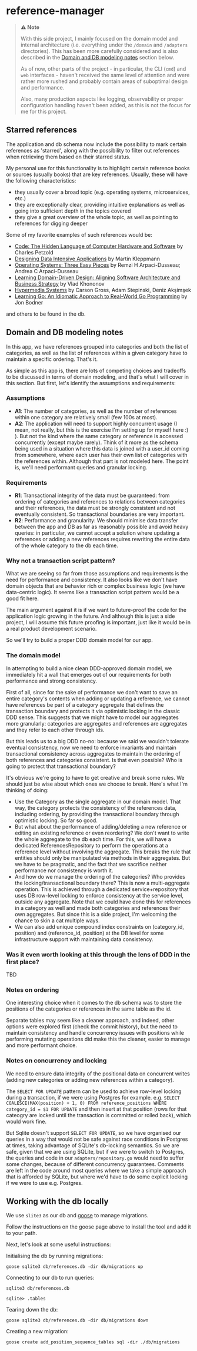 # reference-manager

> **⚠️ Note**
>
> With this side project, I mainly focused on the domain model and internal architecture (i.e. everything under the `/domain` and `/adapters` directories). This has been more carefully considered and is also described in the [Domain and DB modeling notes](#domain-and-db-modeling-notes) section below.
>
> As of now, other parts of the project - in particular, the CLI (`cmd`) and `web` interfaces - haven't received the same level of attention and were rather more rushed and probably contain areas of suboptimal design and performance.
>
> Also, many production aspects like logging, observability or proper configuration handling haven't been added, as this is not the focus for me for this project.

## Starred references

The application and db schema now include the possibility to mark certain references as 'starred', along with the possibility to filter out references when retrieving them based on their starred status.

My personal use for this functionality is to highlight certain reference books or sources (usually books) that are key references. Usually, these will have the following characteristics:

- they usually cover a broad topic (e.g. operating systems, microservices, etc.)
- they are exceptionally clear, providing intuitive explanations as well as going into sufficient depth in the topics covered
- they give a great overview of the whole topic, as well as pointing to references for digging deeper

Some of my favorite examples of such references would be:

- [Code: The Hidden Language of Computer Hardware and Software](https://isbnsearch.org/isbn/9780137909100) by Charles Petzold
- [Designing Data Intensive Applications](https://isbnsearch.org/isbn/9781449373320) by Martin Kleppmann
- [Operating Systems: Three Easy Pieces](https://isbnsearch.org/isbn/9781985086593) by Remzi H Arpaci-Dusseau; Andrea C Arpaci-Dusseau
- [Learning Domain-Driven Design: Aligning Software Architecture and Business Strategy](https://isbnsearch.org/isbn/9781098100131) by Vlad Khononov
- [Hypermedia Systems](https://isbnsearch.org/isbn/9798394025143) by Carson Gross, Adam Stepinski, Deniz Akşimşek
- [Learning Go: An Idiomatic Approach to Real-World Go Programming](https://isbnsearch.org/isbn/9781098139292) by Jon Bodner

and others to be found in the db.

## Domain and DB modeling notes

In this app, we have references grouped into categories and both the list of categories, as well as the list of references within a given category have to maintain a specific ordering. That's it.

As simple as this app is, there are lots of competing choices and tradeoffs to be discussed in terms of domain modeling, and that's what I will cover in this section. But first, let's identify the assumptions and requirements:

### Assumptions

- **A1**: The number of categories, as well as the number of references within one category are relatively small (few 100s at most).
- **A2**: The application will need to support highly concurrent usage (I mean, not really, but this is the exercise I'm setting up for myself here :) ). But not the kind where the same category or reference is accessed concurrently (except maybe rarely). Think of it more as the schema being used in a situation where this data is joined with a user_id coming from somewhere, where each user has their own list of categories with the references within. Although that part is not modeled here. The point is, we'll need performant queries and granular locking.

### Requirements

- **R1**: Transactional integrity of the data must be guaranteed: from ordering of categories and references to relations between categories and their references, the data must be strongly consistent and not eventually consistent. So transactional boundaries are very important.
- **R2**: Performance and granularity: We should minimise data transfer between the app and DB as far as reasonably possible and avoid heavy queries: in particular, we cannot accept a solution where updating a references or adding a new references requires rewriting the entire data of the whole category to the db each time.

### Why not a transaction script pattern?

What we are seeing so far from those assumptions and requirements is the need for performance and consistency. It also looks like we don't have domain objects that are behavior rich or complex business logic (we have data-centric logic). It seems like a transaction script pattern would be a good fit here.

The main argument against it is if we want to future-proof the code for the application logic growing in the future. And although this is just a side project, I will assume this future proofing is important, just like it would be in a real product development scenario.

So we'll try to build a proper DDD domain model for our app.

### The domain model

In attempting to build a nice clean DDD-approved domain model, we immediately hit a wall that emerges out of our requirements for both performance and strong consistency.

First of all, since for the sake of performance we don't want to save an entire category's contents when adding or updating a reference, we cannot have references be part of a category aggregate that defines the transaction boundary and protects it via optimistic locking in the classic DDD sense. This suggests that we might have to model our aggregates more granularly: categories are aggregates and references are aggregates and they refer to each other through ids.

But this leads us to a big DDD no-no: because we said we wouldn't tolerate eventual consistency, now we need to enforce invariants and maintain transactional consistency across aggregates to maintain the ordering of both references and categories consistent. Is that even possible? Who is going to protect that transactional boundary?

It's obvious we're going to have to get creative and break some rules. We should just be wise about which ones we choose to break. Here's what I'm thinking of doing:

- Use the Category as the single aggregate in our domain model. That way, the category protects the consistency of the references data, including ordering, by providing the transactional boundary through optimistic locking. So far so good.
- But what about the performance of adding/deleting a new reference or editing an existing reference or even reordering? We don't want to write the whole aggregate to the db each time. For this, we will have a dedicated ReferencesRepository to perform the operations at a reference level without involving the aggregate. This breaks the rule that entities should only be manipulated via methods in their aggregates. But we have to be pragmatic, and the fact that we sacrifice neither performance nor consistency is worth it.
- And how do we manage the ordering of the categories? Who provides the locking/transactional boundary there? This is now a multi-aggregate operation. This is achieved through a dedicated service+repository that uses DB row-level locking to enforce consistency at the service level, outside any aggregate. Note that we could have done this for references in a category as well and made both categories and references their own aggregates. But since this is a side project, I'm welcoming the chance to skin a cat multiple ways.
- We can also add unique compound index constraints on (category_id, position) and (reference_id, position) at the DB level for some infrastructure support with maintaining data consistency.

### Was it even worth looking at this through the lens of DDD in the first place?

TBD

### Notes on ordering

One interesting choice when it comes to the db schema was to store the positions of the categories or references in the same table as the id.

Separate tables may seem like a cleaner approach, and indeed, other options were explored first (check the commit history), but the need to maintain consistency and handle concurrency issues with positions while performing mutating operations did make this the cleaner, easier to manage and more performant choice.

### Notes on concurrency and locking

We need to ensure data integrity of the positional data on concurrent writes (adding new categories or adding new references within a category).

The `SELECT FOR UPDATE` pattern can be used to achieve row-level locking during a transaction, if we were using Postgres for example. e.g. `SELECT COALESCE(MAX(position) + 1, 0) FROM reference_positions WHERE category_id = $1 FOR UPDATE` and then insert at that position (rows for that cateogry are locked until the transaction is committed or rolled back), which would work fine.

But Sqlite doesn't support `SELECT FOR UPDATE`, so we have organised our queries in a way that would not be safe against race conditions in Postgres at times, taking advantage of SQLite's db-locking semantics. So we are safe, given that we are using SQLite, but if we were to switch to Postgres, the queries and code in our `adapters/repository.go` would need to suffer some changes, because of different concurrency guarantees. Comments are left in the code around most queries where we take a simple approach that is afforded by SQLite, but where we'd have to do some explicit locking if we were to use e.g. Postgres.

## Working with the db locally

We use `slite3` as our db and [goose](https://github.com/pressly/goose) to manage migrations.

Follow the instructions on the goose page above to install the tool and add it to your path.

Next, let's look at some useful instructions:

Initialising the db by running migrations:

```
goose sqlite3 db/references.db -dir db/migrations up
```

Connecting to our db to run queries:

```
sqlite3 db/references.db

sqlite> .tables
```

Tearing down the db:

```
goose sqlite3 db/references.db -dir db/migrations down
```

Creating a new migration:

```
goose create add_position_sequence_tables sql -dir ./db/migrations
```
